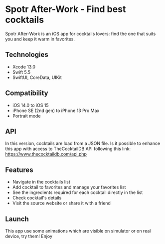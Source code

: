 # Spotr After-Work - Find best cocktails

Spotr After-Work is an iOS app for cocktails lovers: find the one that suits you and keep it warm in favorites.

## Technologies

- Xcode 13.0
- Swift 5.5
- SwiftUI, CoreData, UIKit

## Compatibility

- iOS 14.0 to iOS 15
- iPhone SE (2nd gen) to iPhone 13 Pro Max
- Portrait mode

## API

In this version, cocktails are load from a JSON file.
Is it possible to enhance this app with access to TheCocktailDB API following this link: https://www.thecocktaildb.com/api.php

## Features

- Navigate in the cocktails list
- Add cocktail to favorites and manage your favorites list
- See the ingredients required for each cocktail directly in the list
- Check cocktail's details
- Visit the source website or share it with a friend

## Launch

This app use some animations which are visible on simulator or on real device, try them!
Enjoy
